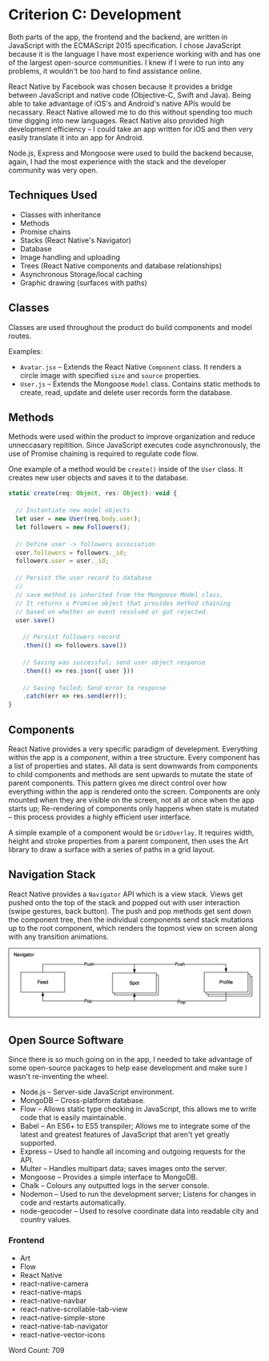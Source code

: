 # Criterion C: Development

Both parts of the app, the frontend and the backend, are written in JavaScript with the ECMAScript 2015 specification.
I chose JavaScript because it is the language I have most experience working with and has one of the largest open-source communities.
I knew if I were to run into any problems, it wouldn't be too hard to find assistance online.

React Native by Facebook was chosen because it provides a bridge between JavaScript and native code (Objective-C, Swift and Java).
Being able to take advantage of iOS's and Android's native APIs would be necassary. React Native allowed me to do this without spending too much time digging into new languages.
React Native also provided high development efficiency – I could take an app written for iOS and then very easily translate it into an app for Android.

Node.js, Express and Mongoose were used to build the backend because, again, I had the most experience with the stack and the developer community was very open.

## Techniques Used

- Classes with inheritance
- Methods
- Promise chains
- Stacks (React Native's Navigator)
- Database
- Image handling and uploading
- Trees (React Native components and database relationships)
- Asynchronous Storage/local caching
- Graphic drawing (surfaces with paths)

## Classes

Classes are used throughout the product do build components and model routes.

Examples:

- `Avatar.jsx` – Extends the React Native `Component` class. It renders a circle image with specified `size` and `source` properties.
- `User.js` – Extends the Mongoose `Model` class. Contains static methods to create, read, update and delete user records form the database.

## Methods

Methods were used within the product to improve organization and reduce unneccasary repitition.
Since JavaScript executes code asynchronously, the use of Promise chaining is required to regulate code flow.

One example of a method would be `create()` inside of the `User` class. It creates new user objects and saves it to the database.

```js
static create(req: Object, res: Object): void {

  // Instantiate new model objects
  let user = new User(req.body.user);
  let followers = new Followers();

  // Define user -> followers association
  user.followers = followers._id;
  followers.user = user._id;

  // Persist the user record to database
  //
  // save method is inherited from the Mongoose Model class,
  // It returns a Promise object that provides method chaining
  // based on whether an event resolved or got rejected.
  user.save()

    // Persist followers record
    .then(() => followers.save())

    // Saving was successful; send user object response
    .then(() => res.json({ user }))

    // Saving failed; Send error to response
    .catch(err => res.send(err));
}

```

## Components

React Native provides a very specific paradigm of develepment. Everything within the app is a *component*, within a tree structure.
Every component has a list of properties and states. All data is sent downwards from components to child components and methods are sent upwards to mutate the state of parent components.
This pattern gives me direct control over how everything within the app is rendered onto the screen.
Components are only mounted when they are visible on the screen, not all at once when the app starts up; Re-rendering of components only happens when state is mutated – this process provides a highly efficient user interface.

A simple example of a component would be `GridOverlay`. It requires width, height and stroke properties from a parent component, then uses the Art library to draw a surface with a series of paths in a grid layout.

## Navigation Stack

React Native provides a `Navigator` API which is a view stack. Views get pushed onto the top of the stack and popped out with user interaction (swipe gestures, back button).
The push and pop methods get sent down the component tree, then the individual components send stack mutations up to the root component, which renders the topmost view on screen along with any transition animations.

![Navigation Stack Diagram](images/view-stack-new.png)

## Open Source Software

Since there is so much going on in the app, I needed to take advantage of some open-source packages to help ease development
and make sure I wasn't re-inventing the wheel.

- Node.js – Server-side JavaScript environment.
- MongoDB – Cross-platform database.
- Flow – Allows static type checking in JavaScript, this allows me to write code that is easily maintainable.
- Babel – An ES6+ to ES5 transpiler; Allows me to integrate some of the latest and greatest features of JavaScript that aren't yet greatly supported. 
- Express – Used to handle all incoming and outgoing requests for the API.
- Multer – Handles multipart data; saves images onto the server.
- Mongoose – Provides a simple interface to MongoDB.
- Chalk – Colours any outputted logs in the server console.
- Nodemon – Used to run the development server; Listens for changes in code and restarts automatically.
- node-geocoder – Used to resolve coordinate data into readable city and country values.

### Frontend

- Art
- Flow
- React Native
- react-native-camera
- react-native-maps
- react-native-navbar
- react-native-scrollable-tab-view
- react-native-simple-store
- react-native-tab-navigator
- react-native-vector-icons

Word Count: 709